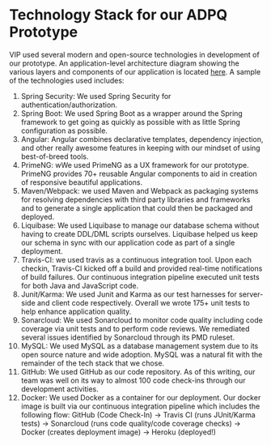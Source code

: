 # Technology Stack for our ADPQ Prototype
VIP used several modern and open-source technologies in development of our prototype. An application-level architecture diagram showing the various layers and components of our application is located [here](https://github.com/adhawan-vip/vip_adpq/blob/master/docs/Application%20Architecture.pdf).  A sample of the technologies used includes:

1.  Spring Security: We used Spring Security for authentication/authorization.
2.  Spring Boot: We used Spring Boot as a wrapper around the Spring framework to get going as quickly as possible with as little Spring configuration as possible.
3.  Angular:  Angular combines declarative templates, dependency injection, and other really awesome features in keeping with our mindset of using best-of-breed tools.
4.  PrimeNG:  wWe used PrimeNG as a UX framework for our prototype.  PrimeNG provides 70+ reusable Angular components to aid in creation of responsive beautiful applications.
5.  Maven/Webpack: we used Maven and Webpack as packaging systems for resolving dependencies with third party libraries and frameworks and to generate a single application that could then be packaged and deployed.
6.  Liquibase: We used Liquibase to manage our database schema without having to create DDL/DML scripts ourselves.  Liquibase helped us keep our schema in sync with our application code as part of a single deployment.
7.  Travis-CI: we used travis as a continuous integration tool.  Upon each checkin, Travis-CI kicked off a build and provided real-time notifications of build failures.  Our continuous integration pipeline executed unit tests for both Java and JavaScript code.
8.  Junit/Karma:  We used Junit and Karma as our test harnesses for server-side and client code respectively.  Overall we wrote 175+ unit tests to help enhance application quality.
9.  Sonarcloud: We used Sonarcloud to monitor code quality including code coverage via unit tests and to perform code reviews.  We remediated several issues identified by Sonarcloud through its PMD ruleset.
10. MySQL: We used MySQL as a database management system due to its open source nature and wide adoption.  MySQL was a natural fit with the remainder of the tech stack that we chose.
11. GitHub: We used GitHub as our code repository.  As of this writing, our team was well on its way to almost 100 code check-ins through our development activities.
12. Docker: We used Docker as a container for our deployment.  Our docker image is built via our continuous integration pipeline which includes the following flow: GitHub (Code Check-In) -> Travis CI (runs JUnit/Karma tests) -> Sonarcloud (runs code quality/code coverage checks) -> Docker (creates deployment image) -> Heroku (deployed!)